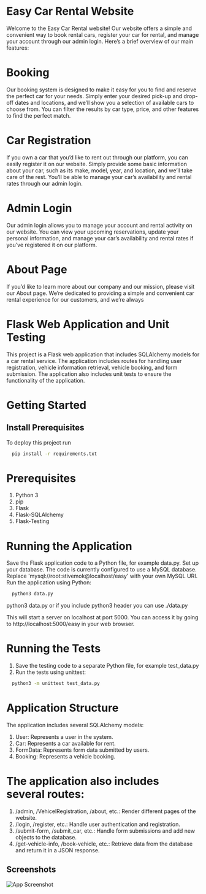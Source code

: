 
# Easy Car Rental Website

Welcome to the Easy Car Rental website! Our website offers a simple and convenient way to book rental cars, register your car for rental, and manage your account through our admin login. Here’s a brief overview of our main features:

# Booking
Our booking system is designed to make it easy for you to find and reserve the perfect car for your needs. Simply enter your desired pick-up and drop-off dates and locations, and we’ll show you a selection of available cars to choose from. You can filter the results by car type, price, and other features to find the perfect match.


# Car Registration
If you own a car that you’d like to rent out through our platform, you can easily register it on our website. Simply provide some basic information about your car, such as its make, model, year, and location, and we’ll take care of the rest. You’ll be able to manage your car’s availability and rental rates through our admin login.

# Admin Login
Our admin login allows you to manage your account and rental activity on our website. You can view your upcoming reservations, update your personal information, and manage your car’s availability and rental rates if you’ve registered it on our platform.

# About Page
If you’d like to learn more about our company and our mission, please visit our About page. We’re dedicated to providing a simple and convenient car rental experience for our customers, and we’re always 

# Flask Web Application and Unit Testing
This project is a Flask web application that includes SQLAlchemy models for a car rental service. The application includes routes for handling user registration, vehicle information retrieval, vehicle booking, and form submission. The application also includes unit tests to ensure the functionality of the application.

# Getting Started
## Install Prerequisites
To deploy this project run

```bash
  pip install -r requirements.txt
```

# Prerequisites
1. Python 3
2. pip
3. Flask
4. Flask-SQLAlchemy
5. Flask-Testing

# Running the Application
Save the Flask application code to a Python file, for example data.py.
Set up your database. The code is currently configured to use a MySQL database. Replace 'mysql://root:stivemok@localhost/easy' with your own MySQL URI.
Run the application using Python:
```bash
  python3 data.py
```
python3 data.py or if you include python3 header you can use ./data.py

This will start a server on localhost at port 5000. You can access it by going to http://localhost:5000/easy in your web browser.

# Running the Tests

1. Save the testing code to a separate Python file, for example test_data.py
2. Run the tests using unittest:
```bash
  python3 -m unittest test_data.py
```

# Application Structure
The application includes several SQLAlchemy models:

1. User: Represents a user in the system.
2. Car: Represents a car available for rent.
3. FormData: Represents form data submitted by users.
4. Booking: Represents a vehicle booking.

# The application also includes several routes:

1. /admin, /VehicelRegistration, /about, etc.: Render different pages of the website.
2. /login, /register, etc.: Handle user authentication and registration.
3. /submit-form, /submit_car, etc.: Handle form submissions and add new objects to the database.
4. /get-vehicle-info, /book-vehicle, etc.: Retrieve data from the database and return it in a JSON response.

## Screenshots

![App Screenshot](https://via.placeholder.com/468x300?text=App+Screenshot+Here)

